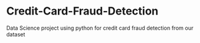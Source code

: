 # Credit-Card-Fraud-Detection
Data Science project using python for credit card fraud detection from our dataset
